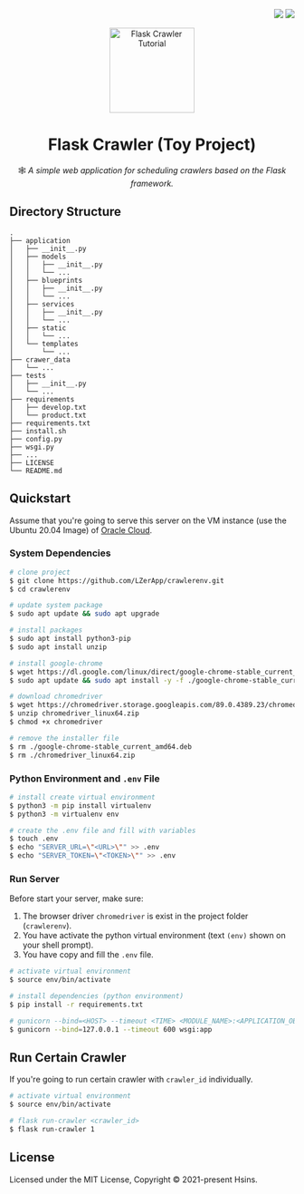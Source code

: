 <!-- Badge for License -->
<div align="right">

  [![](https://img.shields.io/badge/docs-Tutorial-F7D360.svg?logo=&style=flat-square)](https://github.com/LZerApp/crawlerenv/wiki)
  [![](https://img.shields.io/github/license/LZerApp/crawlerenv.svg?style=flat-square)](./LICENSE)

</div>

<!-- Logo -->
<p align="center">
  <img src="https://i.imgur.com/Ar77xLR.png" alt="Flask Crawler Tutorial" height="150px">
</p>


<!-- Title and Description -->
<div align="center">

# Flask Crawler (Toy Project)

🕸️ _A simple web application for scheduling crawlers based on the Flask framework._

</div>

## Directory Structure

```
.
├── application
│   ├── __init__.py
│   ├── models
│   │   ├── __init__.py
│   │   └── ...
│   ├── blueprints
│   │   ├── __init__.py
│   │   └── ...
│   ├── services
│   │   ├── __init__.py
│   │   └── ...
│   ├── static
│   │   └── ...
│   └── templates
│       └── ...
├── crawer_data
│   └── ...
├── tests
│   ├── __init__.py
│   └── ...
├── requirements
│   ├── develop.txt
│   └── product.txt
├── requirements.txt
├── install.sh
├── config.py
├── wsgi.py
├── ...
├── LICENSE
└── README.md
```

## Quickstart

Assume that you're going to serve this server on the VM instance (use the Ubuntu 20.04 Image) of [Oracle Cloud](https://cloud.oracle.com/).

### System Dependencies

```bash
# clone project
$ git clone https://github.com/LZerApp/crawlerenv.git
$ cd crawlerenv

# update system package
$ sudo apt update && sudo apt upgrade

# install packages
$ sudo apt install python3-pip
$ sudo apt install unzip

# install google-chrome
$ wget https://dl.google.com/linux/direct/google-chrome-stable_current_amd64.deb
$ sudo apt update && sudo apt install -y -f ./google-chrome-stable_current_amd64.deb

# download chromedriver
$ wget https://chromedriver.storage.googleapis.com/89.0.4389.23/chromedriver_linux64.zip
$ unzip chromedriver_linux64.zip
$ chmod +x chromedriver

# remove the installer file
$ rm ./google-chrome-stable_current_amd64.deb
$ rm ./chromedriver_linux64.zip
```

### Python Environment and `.env` File

```bash
# install create virtual environment
$ python3 -m pip install virtualenv
$ python3 -m virtualenv env

# create the .env file and fill with variables
$ touch .env
$ echo "SERVER_URL=\"<URL>\"" >> .env
$ echo "SERVER_TOKEN=\"<TOKEN>\"" >> .env
```

### Run Server

Before start your server, make sure:

1. The browser driver `chromedriver` is exist in the project folder (`crawlerenv`).
2. You have activate the python virtual environment (text `(env)` shown on your shell prompt).
3. You have copy and fill the `.env` file.

```bash
# activate virtual environment
$ source env/bin/activate

# install dependencies (python environment)
$ pip install -r requirements.txt

# gunicorn --bind=<HOST> --timeout <TIME> <MODULE_NAME>:<APPLICATION_OBJECT>
$ gunicorn --bind=127.0.0.1 --timeout 600 wsgi:app
```

## Run Certain Crawler

If you're going to run certain crawler with `crawler_id` individually.

```bash
# activate virtual environment
$ source env/bin/activate

# flask run-crawler <crawler_id>
$ flask run-crawler 1
```

## License

Licensed under the MIT License, Copyright © 2021-present Hsins.
